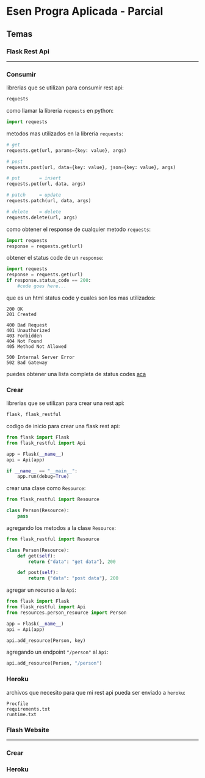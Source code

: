 # Esen Progra Aplicada - Parcial

## Temas

### **Flask Rest Api**
---

### Consumir

librerias que se utilizan para consumir rest api:
```python
requests
```
como llamar la libreria ```requests``` en python:
```python
import requests
```

metodos mas utilizados en la libreria ```requests```:
```python
# get
requests.get(url, params={key: value}, args)

# post
requests.post(url, data={key: value}, json={key: value}, args)

# put       = insert
requests.put(url, data, args)

# patch     = update
requests.patch(url, data, args)

# delete    = delete
requests.delete(url, args)
```
como obtener el response de cualquier metodo ```requests```:
```python
import requests
response = requests.get(url)
```
obtener el status code de un ```response```:
```python
import requests
response = requests.get(url)
if response.status_code == 200:
    #code goes here...
```
que es un html status code y cuales son los mas utilizados:
```
200 OK
201 Created

400 Bad Request
401 Unauthorized
403 Forbidden
404 Not Found
405 Method Not Allowed

500 Internal Server Error
502 Bad Gateway
```
puedes obtener una lista completa de status codes [aca](https://developer.mozilla.org/en-US/docs/Web/HTTP/Status)

### Crear
librerias que se utilizan para crear una rest api:
```python
flask, flask_restful
```
codigo de inicio para crear una flask rest api:
```python
from flask import Flask
from flask_restful import Api

app = Flask(__name__)
api = Api(app)

if __name__ == "__main__":
    app.run(debug=True)

```
crear una clase como ``Resource``:
```python
from flask_restful import Resource

class Person(Resource):
    pass
```
agregando los metodos a la clase ``Resource``:
```python
from flask_restful import Resource

class Person(Resource):
    def get(self):
        return {"data": "get data"}, 200

    def post(self):
        return {"data": "post data"}, 200
```

agregar un recurso a la ``Api``:
```python
from flask import Flask
from flask_restful import Api
from resources.person_resource import Person

app = Flask(__name__)
api = Api(app)

api.add_resource(Person, key)
```
agregando un endpoint ``"/person"`` al ``Api``:
```python
api.add_resource(Person, "/person")
```

### Heroku
archivos que necesito para que mi rest api pueda ser enviado a ``heroku``:
```
Procfile
requirements.txt
runtime.txt
```

### Flash Website
---
### Crear
### Heroku
